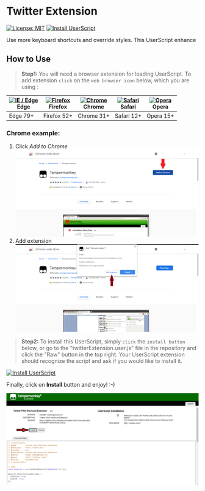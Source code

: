 # Twitter Extension

[![License: MIT](https://img.shields.io/badge/License-MIT-blue.svg)](./LICENSE)
[![Install UserScript](https://img.shields.io/badge/Install-UserScript-yellow)](https://github.com/channprj/twitter-extension/raw/master/twitterExtension.user.js)

Use more keyboard shortcuts and override styles. This UserScript enhance

## How to Use

> **Step1:** You will need a browser extension for loading UserScript. To add extension `click` on the `web browser icon` below, which you are using :

| [<img src="https://raw.githubusercontent.com/alrra/browser-logos/master/src/edge/edge_48x48.png" alt="IE / Edge" width="24px" height="24px" />](https://microsoftedge.microsoft.com/addons/detail/iikmkjmpaadaobahmlepeloendndfphd)<br>Edge | [<img src="https://raw.githubusercontent.com/alrra/browser-logos/master/src/firefox/firefox_48x48.png" alt="Firefox" width="24px" height="24px" />](https://addons.mozilla.org/en-US/firefox/addon/tampermonkey)<br>Firefox | [<img src="https://raw.githubusercontent.com/alrra/browser-logos/master/src/chrome/chrome_48x48.png" alt="Chrome" width="24px" height="24px" />](https://chrome.google.com/webstore/detail/dhdgffkkebhmkfjojejmpbldmpobfkfo)<br>Chrome | [<img src="https://raw.githubusercontent.com/alrra/browser-logos/master/src/safari/safari_48x48.png" alt="Safari" width="24px" height="24px" />](https://apps.apple.com/us/app/tampermonkey/id1482490089)<br>Safari | [<img src="https://raw.githubusercontent.com/alrra/browser-logos/master/src/opera/opera_48x48.png" alt="Opera" width="24px" height="24px" />](https://addons.opera.com/en/extensions/details/tampermonkey-beta/)<br/>Opera |
| ------------------------------------------------------------------------------------------------------------------------------------------------------------------------------------------------------------------------------------------- | --------------------------------------------------------------------------------------------------------------------------------------------------------------------------------------------------------------------------- | -------------------------------------------------------------------------------------------------------------------------------------------------------------------------------------------------------------------------------------- | ------------------------------------------------------------------------------------------------------------------------------------------------------------------------------------------------------------------- | -------------------------------------------------------------------------------------------------------------------------------------------------------------------------------------------------------------------------- |
| Edge 79+                                                                                                                                                                                                                                    | Firefox 52+                                                                                                                                                                                                                 | Chrome 31+                                                                                                                                                                                                                             | Safari 12+                                                                                                                                                                                                          | Opera 15+                                                                                                                                                                                                                  |

### Chrome example:

1. Click _Add to Chrome_
   ![how to install step 1](./assets/how-to-install-1.png)
1. Add extension
   ![how to install step 2](./assets/how-to-install-2.png)

> **Step2:** To install this UserScript, simply `click` the `install button` below, or go to the "twitterExtension.user.js" file in the repository and click the "Raw" button in the top right. Your UserScript extension should recognize the script and ask if you would like to install it.

[![Install UserScript](https://img.shields.io/badge/Install-UserScript-yellow)](https://github.com/channprj/twitter-extension/raw/master/twitterExtension.user.js)

Finally, click on **Install** button and enjoy! :-)

![how to install step 3](./assets/how-to-install-3.png)
